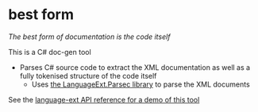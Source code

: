 # best form

_The best form of documentation is the code itself_

This is a C# doc-gen tool

* Parses C# source code to extract the XML documentation as well as a fully tokenised structure of the code itself
  * Uses [the LanguageExt.Parsec library](https://louthy.github.io/language-ext/LanguageExt.Parsec/LanguageExt.Parsec/index.htm) to parse the XML documents

See the [language-ext API reference for a demo of this tool](https://louthy.github.io/language-ext/LanguageExt.Core/)

